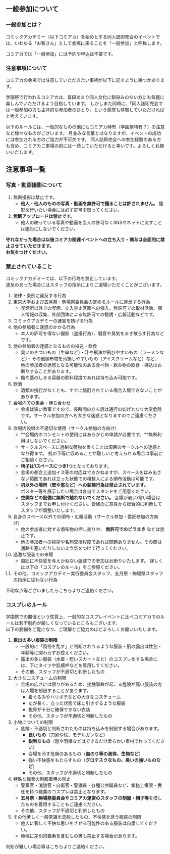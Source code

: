 ## 一般参加について

### 一般参加とは？

コミックアカデミー（以下コミアカ）を始めとする同人誌即売会のイベントでは、いわゆる「お客さん」として会場に来ることを「一般参加」と呼称します。

コミアカでは「一般参加」には予約や申込は不要です。

### 注意事項について

コミアカの会場では注意していただきたい事柄が以下に記すように幾つかあります。

学園祭で行われるコミアカは、普段あまり同人文化に馴染みのない方にも気軽に楽しんでいただけるよう目指しています。
しかしまた同時に、「同人誌即売会では一般参加の方も主体的な参加者のひとり」という感覚も体験していただければと考えています。

以下のルールには、一般的なものの他にもコミアカ特有（学園祭特有？）の注意など様々なものがございます。
月並みな言葉とはなりますが、イベントの成功には参加される方のご協力が不可欠です。
同人誌即売会への参加経験のある方も含め、コミアカご来場の前には一読していただけると幸いです。よろしくお願いいたします。

## 注意事項一覧

### 写真・動画撮影について

1. 無断撮影は禁止です。
    - **他人・他人のものの写真・動画を無許可で撮ることは許されません。**
    撮影を行いたい場合には必ず許可を取ってください。
2. **無断アップロードは禁止です。**
    - 他人の映っている写真や動画を当人の許可なくSNSやネットに流すことは絶対にしないでください。

**守れなかった場合は以後コミアカ関連イベントへの立ち入り・関与は全面的に禁止させていただきます。**  
**お気をつけください。**

### 禁止されていること

コミックアカデミーでは、以下の行為を禁止しています。  
違反のあった場合にはスタッフの指示によりご退場いただくことがございます。

1. 法律・条例に違反する行為
2. 東京大学および五月祭・駒場祭委員会の定めるルールに違反する行為
    - 喫煙所以外での喫煙、立入禁止区画への侵入、無許可での取材活動、個人情報の収集、外部団体による無許可での勧誘・広報活動などです。
3. コミックアカデミーの運営を妨げる行為
4. 他の参加者に迷惑のかかる行為
    - 本人の許可を得ない撮影（盗撮行為）、騒音や臭気をまき散らす行為などです。
5. 他の参加者の迷惑となるものの持込・飲食
    - 臭いのきついもの（牛串など）・汁や飛沫が飛びやすいもの（ラーメンなど）・その他頒布物を汚損しやすいもの（アイスクリームなど）など、 他の参加者の迷惑となる可能性のある食べ物・飲み物の飲食・持込はお断りすることがあります。
    - 飴や蓋のしまる容器の飲料程度であれば持ち込み可能です。
6. 飲酒
    - 酒類の携行がなくとも、すでに酩酊されている場合入場できないことがあります。
7. 会場内での集会・待ち合わせ
    - 会場は狭い教室ですので、長時間の立ち話は通行の妨げとなり大変危険です。サークル参加の方へも大きな迷惑となりますのでご遠慮ください。
8. 会場内設備の不適切な使用（サークル参加の方向け）
    - **会場内のコンセントの使用にはあらかじめ申請が必要です。**無断利用はしないでください。
    - サークルスペースに過剰な荷物を置くことは周囲のサークルへの迷惑となり得ます。 机の下等に収めることが難しいと考えられる場合は事前にご相談ください。
    - **椅子は1スペースにつき1つ**となっております。
    - 会場の都合上追加イス等の対応はできかねますが、スペースをはみ出さない範囲であれば立った状態での複数人による頒布活動は可能です。
    - **机以外の場所（壁や窓など）への装飾行為は禁止されています。**  
    ポスター等を展示したい場合は各自でスタンドをご用意ください。
    - **空調などの設備に無断で触れないでください。** 会場が暑い/寒い場合はスタッフまでお申し付けください。皆様のご意見から総合的に判断してスタッフが調整いたします。
9. 自身のスペース以外での頒布・広報活動（サークル参加・委託参加の方向け）
    - 他の参加者に対する頒布物の押し売りや、 **無許可でのビラまき** などは禁止です。
    - 他の参加者への挨拶や名刺交換程度であれば問題ありません。その際は通路を塞いだりしないよう気をつけて行ってください。
10. 過激な服装での来場
    - 周囲に不快感を与えかねない服装での参加はお断りいたします。 詳しくは以下の「コスプレのルール」をご参照ください。
11. その他、コミックアカデミー実行委員会スタッフ、五月祭・駒場祭スタッフの指示に従わない行為

不明な点等ございましたらこちらよりご連絡ください。

### コスプレのルール

学園祭での開催という性質上、一般的なコスプレイベントに比べコミアカでのルールは若干制約が厳しくなっているところもございます。  
以下の要綱をご覧になり、ご理解とご協力のほどよろしくお願いいたします。

1. **露出の多い服装の制限**
    - 一般的に「風俗を乱す」と判断されうるような服装・肌の露出は性別・年齢等に関わらずお控えください。
    - 露出の多い服装（水着・短いスカートなど）のコスプレをする場合には、下にタイツや肌襦袢などを着用してください。
    - その他、スタッフが不適切と判断したもの
2. 大きなコスチュームの制限
    - 会場の広さには限りがあるため、接触事故が起こる危険が高い服装の方は入場を制限することがあります。
        - 着ぐるみやハリボテなどの大きなコスチューム
        - 丈が長く、立った状態で床に引きずるような服装
        - 視界が十分に確保できない衣装
        - その他、スタッフが不適切と判断したもの
3. 小物についての制限
    - 危険・不適切と判断されたものは持ち込みを制限する場合があります。
        - **長いもの**（刀剣や杖、モデルガンなど）
        - **鋭利なもの**（鎧や羽根などはできるだけ柔らかい素材で作ってください）
        - 会場を汚す危険のあるもの（**血のり等の液体、生物など**）
        - 強い不快感をもたらすもの（**グロテスクなもの、臭いの強いものなど**）
        - その他、スタッフが不適切と判断したもの
4. 特殊な職業の制服着用の禁止
    - 警察官・消防官・自衛官・警備員・各種公共職員など、業務上権限・責任を持つ職業のコスプレは禁止となります。
    - **五月祭・駒場祭委員会やコミアカ運営のスタッフの制服・帽子等**を模したものを着用することもご遠慮ください。
    - その他、スタッフが不適切と判断したもの
5. その他著しく一般常識を逸脱したもの、不快感を誘う服装の制限
    - 他人に著しく不快な思いをさせる可能性のある服装は自粛してください。
    - 極端に差別的要素を含むもの等も禁止する場合があります。

判断が難しい場合等はこちらよりご連絡ください。
